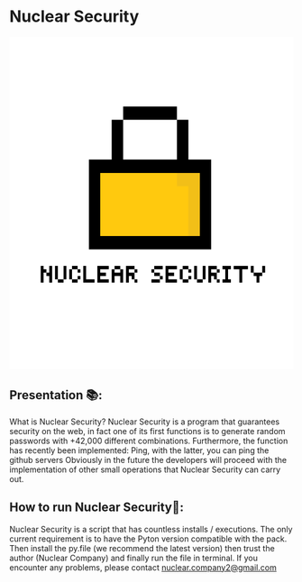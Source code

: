
# Nuclear Security


<div align="center">
    <img src="https://raw.githubusercontent.com/Nuclear-Company/Nuclear-security/main/Developer%20source/logo.png" alt="Logo" width="600" height="590">
  </a>
</div>


## Presentation 📚:
What is Nuclear Security?
Nuclear Security is a program that guarantees security on the web, in fact one of its first functions is to generate random passwords with +42,000 different combinations. Furthermore, the function has recently been implemented: Ping,
with the latter, you can ping the github servers
Obviously in the future the developers will proceed with the implementation of other small operations that Nuclear Security can carry out.
## How to run Nuclear Security🔎:
Nuclear Security is a script that has countless installs / executions.
The only current requirement is to have the Pyton version compatible with the pack.
Then install the py.file (we recommend the latest version)
then trust the author (Nuclear Company) and finally run the file in terminal.
If you encounter any problems, please contact nuclear.company2@gmail.com
